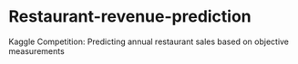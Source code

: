 # Restaurant-revenue-prediction
Kaggle Competition: Predicting annual restaurant sales based on objective measurements
